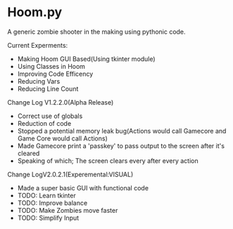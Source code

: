 # Hoom.py
A generic zombie shooter in the making using pythonic code.


Current Experments:
  * Making Hoom GUI Based(Using tkinter module)
  * Using Classes in Hoom
  * Improving Code Efficency
  * Reducing Vars
  * Reducing Line Count
  
Change Log V1.2.2.0(Alpha Release)
  * Correct use of globals
  * Reduction of code
  * Stopped a potential memory leak bug(Actions would call Gamecore and Game Core would call Actions)
  * Made Gamecore print a 'passkey' to pass output to the screen after it's cleared
  * Speaking of which; The screen clears every after every action
  
 Change LogV2.0.2.1(Experemental:VISUAL)
  * Made a super basic GUI with functional code
  * TODO: Learn tkinter
  * TODO: Improve balance
  * TODO: Make Zombies move faster
  * TODO: Simplify Input

